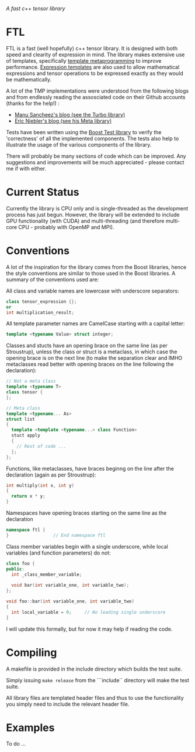 *A fast c++ tensor library*

# FTL

FTL is a fast (well hopefully) c++ tensor library. It is designed with both speed and clearity of expression in mind. 
The library makes extensive use of templates, specifically [template metaprogramming](https://en.wikipedia.org/wiki/Template_metaprogramming) to improve performance. [Expression templates](https://en.wikipedia.org/wiki/Expression_templates) are also used to allow mathematical expressions and tensor operations to be expressed exactly as they would be mathematically. 

A lot of the TMP implementations were understood from the following blogs and from endlessly reading the assosciated code on their Github accounts (thanks for the help!) : 

* [Manu Sancheez's blog (see the Turbo library)](http://manu343726.github.io/)
* [Eric Niebler's blog (see his Meta library)](http://ericniebler.com/)

Tests have been written using the [Boost Test library](http://www.boost.org/doc/libs/1_58_0/libs/test/doc/html/index.html) to verify the 'correctness' of all the implemented components. The tests also help to illustrate the usage of the various components of the library.

There will probably be many sections of code which can be improved. Any suggestions and improvements will be much appreciated - please contact me if with either.

# Current Status

Currently the library is CPU only and is single-threaded as the development process has just begun. However, the library will be extended to include GPU functionality (with CUDA) and multi-threading (and therefore multi-core CPU - probably with OpenMP and MPI).

# Conventions

A lot of the inspiration for the library comes from the Boost libraries, hence the style conventions are similar to those used in the Boost libraries. A summary of the conventions used are:

All class and variable names are lowercase with underscore separators:

```c++
class tensor_expression {};
or 
int multiplication_result;
```

All template parameter names are CamelCase starting with a capital letter:

```c++
template <typename Value> struct integer;
``` 

Classes and stucts have an opening brace on the same line (as per Stroustrup), unless the class or struct is a metaclass, in which case the opening brace is on the next line (to make the separation clear and IMHO metaclasses read better with opening braces on the line following the declaration):

```c++
// Not a meta class
template <typename T>
class tensor {
};

// Meta class
template <typename... As>
struct list 
{
  template <template <typename...> class Function>
  stuct apply 
  {
    // Rest of code ...
  };
};
```

Functions, like metaclasses, have braces beginng on the line after the declaration (again as per Stroustrup):

```c++
int multiply(int x, int y) 
{
  return x * y;
}
```

Namespaces have opening braces starting on the same line as the declaration 

```c++
namespace ftl {
}                 // End namespace ftl
```

Class member variables begin with a single underscore, while local variables (and function parameters) do not: 

```c++
class foo {
public:
  int _class_member_variable;
  
  void bar(int variable_one, int variable_two);
};

void foo::bar(int variable_one, int variable_two)
{
  int local_variable = 0;     // No leading single underscore
}  
```

I will update this formally, but for now it may help if reading the code.

# Compiling

A makefile is provided in the include directory which builds the test suite.

Simply issuing ```make release``` from the ```include`` directory will make the test suite. 

All library files are templated header files and thus to use the functionality you simply need to include the relevant header file.

# Examples

To do ...
